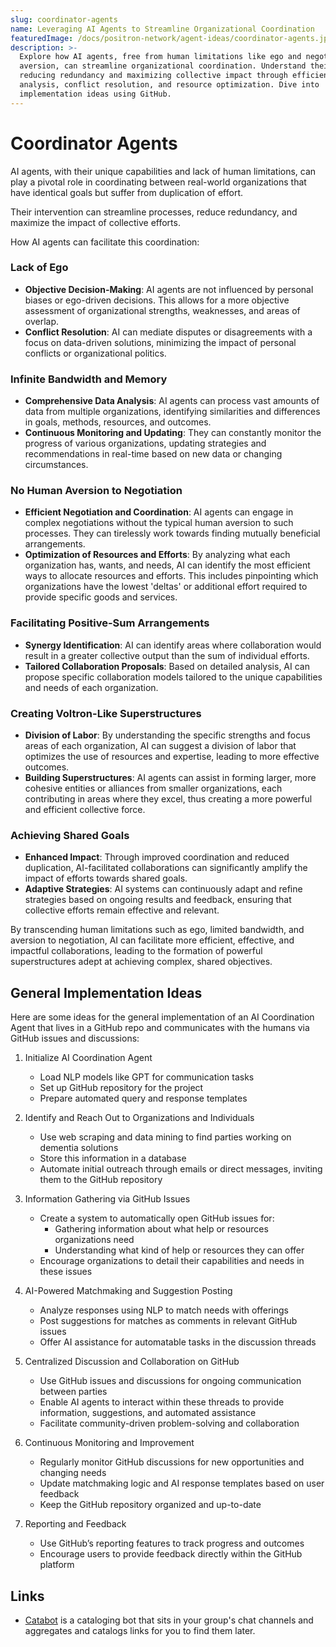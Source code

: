 ```yaml
---
slug: coordinator-agents
name: Leveraging AI Agents to Streamline Organizational Coordination
featuredImage: /docs/positron-network/agent-ideas/coordinator-agents.jpg
description: >-
  Explore how AI agents, free from human limitations like ego and negotiation
  aversion, can streamline organizational coordination. Understand their role in
  reducing redundancy and maximizing collective impact through efficient data
  analysis, conflict resolution, and resource optimization. Dive into
  implementation ideas using GitHub.
---
```


# Coordinator Agents

AI agents, with their unique capabilities and lack of human limitations, can play a pivotal role in coordinating between real-world organizations that have identical goals but suffer from duplication of effort.

Their intervention can streamline processes, reduce redundancy, and maximize the impact of collective efforts.

How AI agents can facilitate this coordination:

### Lack of Ego

- **Objective Decision-Making**: AI agents are not influenced by personal biases or ego-driven decisions. This allows for a more objective assessment of organizational strengths, weaknesses, and areas of overlap.
- **Conflict Resolution**: AI can mediate disputes or disagreements with a focus on data-driven solutions, minimizing the impact of personal conflicts or organizational politics.

### Infinite Bandwidth and Memory

- **Comprehensive Data Analysis**: AI agents can process vast amounts of data from multiple organizations, identifying similarities and differences in goals, methods, resources, and outcomes.
- **Continuous Monitoring and Updating**: They can constantly monitor the progress of various organizations, updating strategies and recommendations in real-time based on new data or changing circumstances.

### No Human Aversion to Negotiation

- **Efficient Negotiation and Coordination**: AI agents can engage in complex negotiations without the typical human aversion to such processes. They can tirelessly work towards finding mutually beneficial arrangements.
- **Optimization of Resources and Efforts**: By analyzing what each organization has, wants, and needs, AI can identify the most efficient ways to allocate resources and efforts. This includes pinpointing which organizations have the lowest 'deltas' or additional effort required to provide specific goods and services.

### Facilitating Positive-Sum Arrangements

- **Synergy Identification**: AI can identify areas where collaboration would result in a greater collective output than the sum of individual efforts.
- **Tailored Collaboration Proposals**: Based on detailed analysis, AI can propose specific collaboration models tailored to the unique capabilities and needs of each organization.

### Creating Voltron-Like Superstructures

- **Division of Labor**: By understanding the specific strengths and focus areas of each organization, AI can suggest a division of labor that optimizes the use of resources and expertise, leading to more effective outcomes.
- **Building Superstructures**: AI agents can assist in forming larger, more cohesive entities or alliances from smaller organizations, each contributing in areas where they excel, thus creating a more powerful and efficient collective force.

### Achieving Shared Goals

- **Enhanced Impact**: Through improved coordination and reduced duplication, AI-facilitated collaborations can significantly amplify the impact of efforts towards shared goals.
- **Adaptive Strategies**: AI systems can continuously adapt and refine strategies based on ongoing results and feedback, ensuring that collective efforts remain effective and relevant.

By transcending human limitations such as ego, limited bandwidth, and aversion to negotiation, AI can facilitate more efficient, effective, and impactful collaborations, leading to the formation of powerful superstructures adept at achieving complex, shared objectives.

## General Implementation Ideas

Here are some ideas for the general implementation of an AI Coordination Agent that lives in a GitHub repo and communicates with the humans via GitHub issues and discussions:

1. Initialize AI Coordination Agent

   - Load NLP models like GPT for communication tasks
   - Set up GitHub repository for the project
   - Prepare automated query and response templates

2. Identify and Reach Out to Organizations and Individuals

   - Use web scraping and data mining to find parties working on dementia solutions
   - Store this information in a database
   - Automate initial outreach through emails or direct messages, inviting them to the GitHub repository

3. Information Gathering via GitHub Issues

   - Create a system to automatically open GitHub issues for:
     - Gathering information about what help or resources organizations need
     - Understanding what kind of help or resources they can offer
   - Encourage organizations to detail their capabilities and needs in these issues

4. AI-Powered Matchmaking and Suggestion Posting

   - Analyze responses using NLP to match needs with offerings
   - Post suggestions for matches as comments in relevant GitHub issues
   - Offer AI assistance for automatable tasks in the discussion threads

5. Centralized Discussion and Collaboration on GitHub

   - Use GitHub issues and discussions for ongoing communication between parties
   - Enable AI agents to interact within these threads to provide information, suggestions, and automated assistance
   - Facilitate community-driven problem-solving and collaboration

6. Continuous Monitoring and Improvement

   - Regularly monitor GitHub discussions for new opportunities and changing needs
   - Update matchmaking logic and AI response templates based on user feedback
   - Keep the GitHub repository organized and up-to-date

7. Reporting and Feedback
   - Use GitHub’s reporting features to track progress and outcomes
   - Encourage users to provide feedback directly within the GitHub platform

## Links

- [Catabot](https://www.catalist.network/catabot) is a cataloging bot that sits in your group's chat channels and aggregates and catalogs links for you to find them later.
